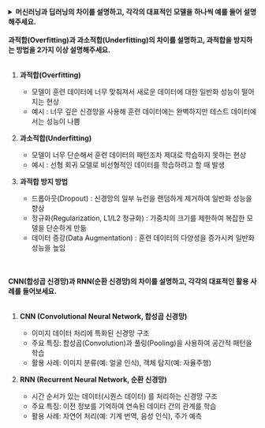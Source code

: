 <details>
  
<summary>
  <strong>머신러닝과 딥러닝의 차이를 설명하고, 각각의 대표적인 모델을 하나씩 예를 들어 설명해주세요.</strong>
</summary>

<br>

1. **머신러닝 (Machine Learning)**
   - 사람이 직접 특징(feature)을 설계해야 하는 학습 방식
   - 대표적인 모델: 랜덤 포레스트(Random Forest) → 여러 개의 의사결정나무를 결합하여 예측하는 앙상블 학습 기법

2. **딥러닝 (Deep Learning)**  
   - 다층 신경망(Neural Network)을 사용하여 데이터를 자동으로 학습하는 방식
   - 대표적인 모델: 합성곱 신경망(CNN, Convolutional Neural Network) → 이미지 데이터를 학습하는 데 최적화된 신경망 구조

<br>
</details>
  
<br>
  
<summary>
  <strong>과적합(Overfitting)과 과소적합(Underfitting)의 차이를 설명하고, 과적합을 방지하는 방법을 2가지 이상 설명해주세요.</strong>
</summary>

<br>

1. **과적합(Overfitting)**  
   - 모델이 훈련 데이터에 너무 맞춰져서 새로운 데이터에 대한 일반화 성능이 떨어지는 현상
   - 예시 : 너무 깊은 신경망을 사용해 훈련 데이터에는 완벽하지만 테스트 데이터에서는 성능이 나쁨

2. **과소적합(Underfitting)**  
   - 모델이 너무 단순해서 훈련 데이터의 패턴조차 제대로 학습하지 못하는 현상
   - 예시 : 선형 회귀 모델로 비선형적인 데이터를 학습하려고 할 때 발생

3. **과적합 방지 방법**
   - 드롭아웃(Dropout) : 신경망의 일부 뉴런을 랜덤하게 제거하여 일반화 성능을 향상
   - 정규화(Regularization, L1/L2 정규화) : 가중치의 크기를 제한하여 복잡한 모델을 단순하게 만듦
   - 데이터 증강(Data Augmentation) : 훈련 데이터의 다양성을 증가시켜 일반화 성능을 높임

<br>
</details>
  
<br>

<summary>
  <strong> CNN(합성곱 신경망)과 RNN(순환 신경망)의 차이를 설명하고, 각각의 대표적인 활용 사례를 들어보세요.</strong>
</summary>

<br>

1. **CNN (Convolutional Neural Network, 합성곱 신경망)**  
   - 이미지 데이터 처리에 특화된 신경망 구조
   - 주요 특징: 합성곱(Convolution)과 풀링(Pooling)을 사용하여 공간적 패턴을 학습
   - 활용 사례: 이미지 분류(예: 얼굴 인식), 객체 탐지(예: 자율주행)

2. **RNN (Recurrent Neural Network, 순환 신경망)**  
   - 시간 순서가 있는 데이터(시퀀스 데이터) 를 처리하는 신경망 구조
   - 주요 특징: 이전 정보를 기억하여 연속된 데이터 간의 관계를 학습
   - 활용 사례: 자연어 처리(예: 기계 번역, 음성 인식), 주가 예측

<br>
</details>
  
<br>